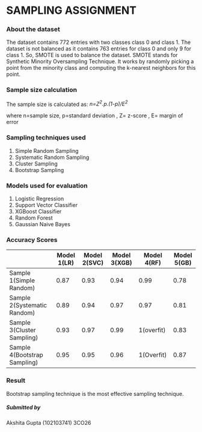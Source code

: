 <h1>SAMPLING ASSIGNMENT</h1>
<h3>About the dataset</h3>
<p>The dataset contains 772 entries with two classes class 0 and class 1. The dataset is not balanced as it contains 763 entries for class 0 and only 9 for class 1. So, SMOTE is used to balance the dataset. SMOTE stands for Synthetic Minority Oversampling Technique. It works by randomly picking a point from the minority class and computing the k-nearest neighbors for this point.</p>
<h3>Sample size calculation</h3>
The sample size is calculated as:
<i>n=Z<sup>2</sup>.p.(1-p)/E<sup>2</sup></i>
<p>where n=sample size, p=standard deviation , Z= z-score , E= margin of error</p>
<h3>Sampling techniques used</h3>
<ol>
  <li>Simple Random Sampling</li>
  <li>Systematic Random Sampling</li>
  <li>Cluster Sampling</li>
  <li>Bootstrap Sampling</li>
</ol>  
<h3>Models used for evaluation</h3>
<ol>
  <li>Logistic Regression</li>
  <li>Support Vector Classifier</li>
  <li>XGBoost Classifier</li>
  <li>Random Forest</li>
   <li>Gaussian Naive Bayes</li>
</ol>  
<h3>Accuracy Scores</h3>

|          | Model 1(LR) | Model 2(SVC) | Model 3(XGB) | Model 4(RF) | Model 5(GB) |
|----------|---------|---------|---------|---------|---------|
| Sample 1(Simple Random) | 0.87    | 0.93    | 0.94    | 0.99    | 0.78    |
| Sample 2(Systematic Random) | 0.89    | 0.94    | 0.97    | 0.97    | 0.81    |
| Sample 3(Cluster Sampling) | 0.93    | 0.97    | 0.99    | 1(overfit)    | 0.83    |
| Sample 4(Bootstrap Sampling) | 0.95    | 0.95    | 0.96    | 1(Overfit)    | 0.87 |

<h3>Result</h3> 
Bootstrap sampling technique is the most effective sampling technique.

<h5>Submitted by</h5>
Akshita Gupta (102103741)
3CO26
